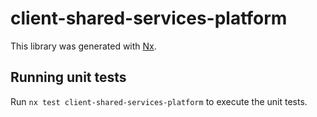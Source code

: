 # client-shared-services-platform

This library was generated with [Nx](https://nx.dev).

## Running unit tests

Run `nx test client-shared-services-platform` to execute the unit tests.
